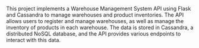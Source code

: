 This project implements a Warehouse Management System API using Flask and Cassandra to manage warehouses and product inventories. The API allows users to register and manage warehouses, as well as manage the inventory of products in each warehouse. The data is stored in Cassandra, a distributed NoSQL database, and the API provides various endpoints to interact with this data.
